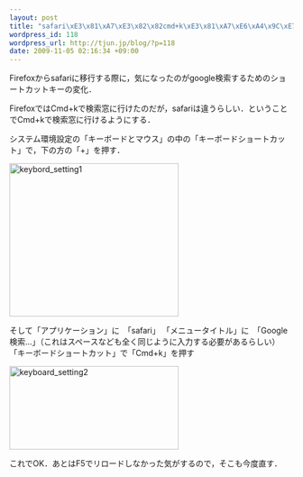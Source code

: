 ```yaml
--- 
layout: post
title: "safari\xE3\x81\xA7\xE3\x82\x82cmd+k\xE3\x81\xA7\xE6\xA4\x9C\xE7\xB4\xA2\xE3\x81\x97\xE3\x81\x9F\xE3\x81\x84"
wordpress_id: 118
wordpress_url: http://tjun.jp/blog/?p=118
date: 2009-11-05 02:16:34 +09:00
---
```

Firefoxからsafariに移行する際に，気になったのがgoogle検索するためのショートカットキーの変化．

FirefoxではCmd+kで検索窓に行けたのだが，safariは違うらしい．ということでCmd+kで検索窓に行けるようにする．

システム環境設定の「キーボードとマウス」の中の「キーボードショートカット」で，下の方の「+」を押す．

<img src="http://tjun.jp/blog/wp-content/uploads/2009/11/4f850705f9b023e6edf2baba567cc7c5-300x272.jpg" alt="keybord_setting1" title="keybord_setting1" width="300" height="272" class="aligncenter size-medium wp-image-119" />


そして「アプリケーション」に　「safari」
「メニュータイトル」に　「Google 検索…」（これはスペースなども全く同じように入力する必要があるらしい）
「キーボードショートカット」で「Cmd+k」を押す

<img src="http://tjun.jp/blog/wp-content/uploads/2009/11/5d4f4db84642adb9911054c965a4c9a7-300x148.jpg" alt="keyboard_setting2" title="keyboard_setting2" width="300" height="148" class="aligncenter size-medium wp-image-120" />

これでOK．あとはF5でリロードしなかった気がするので，そこも今度直す．
